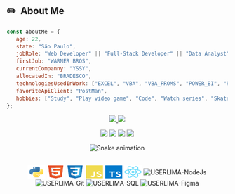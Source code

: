<h2>✏️ &nbsp;About Me</h2>

```javascript
const aboutMe = {
   age: 22,
   state: "São Paulo",
   jobRole: "Web Developer" || "Full-Stack Developer" || "Data Analyst",
   firstJob: "WARNER BROS",
   currentCompanny: "YSSY",
   allocatedIn: "BRADESCO",
   technologiesUsedInWork: ["EXCEL", "VBA", "VBA_FROMS", "POWER_BI", "Python", "HTML", "CSS", "JavaScript", "TypeScript", "React.js", "Node.js", "GIT", "Express", "SQL", "PostmanAPI"],
   favoriteApiClient: "PostMan",
   hobbies: ["Study", "Play video game", "Code", "Watch series", "Skateboard"]
};
```

<div align="center">
  <a href="https://github.com/USERLIMA">
  <img height="180em" src="https://github-readme-stats.vercel.app/api?username=USERLIMA&show_icons=true&theme=dracula&include_all_commits=true&count_private=true"/>
  <img height="180em" src="https://github-readme-stats.vercel.app/api/top-langs/?username=USERLIMA&layout=compact&langs_count=7&theme=dracula"/>
 
<p></p> 

<div> 
 	<a href="https://www.twitch.tv/furacaumcaieras" target="_blank"><img src="https://img.shields.io/badge/Twitch-9146FF?style=for-the-badge&logo=twitch&logoColor=white" target="_blank"></a>
 <a href="https://discord.gg/zTd6N3Hd" target="_blank"><img src="https://img.shields.io/badge/Discord-7289DA?style=for-the-badge&logo=discord&logoColor=white" target="_blank"></a> 
  <a href = "mailto:caiolgn88@gmail.com"><img src="https://img.shields.io/badge/-Gmail-%23333?style=for-the-badge&logo=gmail&logoColor=white" target="_blank"></a>
  <a href="https://www.linkedin.com/in/caio-lima-845858169/" target="_blank"><img src="https://img.shields.io/badge/-LinkedIn-%230077B5?style=for-the-badge&logo=linkedin&logoColor=white" target="_blank"></a> 
 
  ![Snake animation](https://github.com/USERLIMA/USERLIMA/blob/output/github-contribution-grid-snake.svg)
 
</div>


<div style="display: inline_block"><br>
 
  <img align="center" alt="USERLIMA-Python" height="30" width="40" src="https://raw.githubusercontent.com/devicons/devicon/master/icons/python/python-original.svg">
  <img align="center" alt="USERLIMA-HTML" height="30" width="40" src="https://raw.githubusercontent.com/devicons/devicon/master/icons/html5/html5-original.svg">
  <img align="center" alt="USERLIMA-CSS" height="30" width="40" src="https://raw.githubusercontent.com/devicons/devicon/master/icons/css3/css3-original.svg">
  <img align="center" alt="USERLIMA-Js" height="30" width="40" src="https://raw.githubusercontent.com/devicons/devicon/master/icons/javascript/javascript-plain.svg">
  <img align="center" alt="USERLIMA-Ts" height="30" width="40" src="https://raw.githubusercontent.com/devicons/devicon/master/icons/typescript/typescript-plain.svg">
  <img align="center" alt="USERLIMA-React" height="30" width="40" src="https://raw.githubusercontent.com/devicons/devicon/master/icons/react/react-original.svg">
  <img align="center" alt="USERLIMA-NodeJs" height="30" width="40" src="https://cdn.jsdelivr.net/gh/devicons/devicon/icons/nodejs/nodejs-original.svg">
  <img align="center" alt="USERLIMA-Git" height="30" width="40" src="https://cdn.jsdelivr.net/gh/devicons/devicon/icons/git/git-original.svg">
  <img align="center" alt="USERLIMA-SQL" height="30" width="40" src="https://cdn.jsdelivr.net/gh/devicons/devicon/icons/mysql/mysql-original-wordmark.svg">
  <img align="center" alt="USERLIMA-Figma" height="30" width="40" src="https://cdn.jsdelivr.net/gh/devicons/devicon/icons/figma/figma-original.svg">
</div>

   ##
